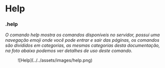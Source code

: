 # Help
### .help

*O comando help mostra os comandos disponíveis no servidor, possui uma navegação emoji onde você pode entrar e sair das páginas, os comandos são divididos em categorias, as mesmas categorias desta documentação, na foto abaixo podemos ver detalhes de uso deste comando.*
<figure markdown>
![Help](../../assets/images/help.png)
</figure>